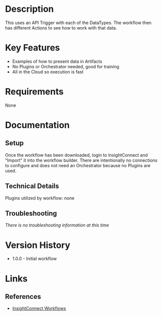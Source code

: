 # Description

This uses an API Trigger with each of the DataTypes. The workflow then has different Actions to see how to work with that data.

# Key Features

* Examples of how to present data in Artifacts
* No Plugins or Orchestrator needed, good for training
* All in the Cloud so execution is fast

# Requirements

None

# Documentation

## Setup

Once the workflow has been downloaded, login to InsightConnect and "Import" it into the workflow builder. There are intentionally no connections to configure and does not need an Orchestrator because no Plugins are used.

## Technical Details

Plugins utilized by workflow: none

## Troubleshooting

_There is no troubleshooting information at this time_

# Version History

* 1.0.0 - Initial workflow

# Links

## References

* [InsightConnect Workflows](https://github.com/rapid7/insightconnect-workflows)
